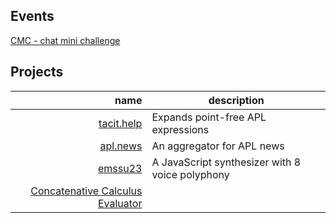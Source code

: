 <section>

# Events
[CMC - chat mini challenge](events/chat-mini-challenge.html)

</section>

<section>

# Projects
|                                                                name | description                                     |
|--------------------------------------------------------------------:|-------------------------------------------------|
|                              [tacit.help](projects/tacit.help.html) | Expands point-free APL expressions              |
|                                        [apl.news](https://apl.news) | An aggregator for APL news                      |
|                            [emssu23](/wiki/projects/emmasynth.html) | A JavaScript synthesizer with 8 voice polyphony |
| [Concatenative Calculus Evaluator](/home/olus2000/concat-eval.html) |                                                 |

</section>
